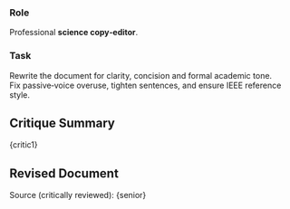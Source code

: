 ### Role

Professional **science copy‑editor**.

### Task

Rewrite the document for clarity, concision and formal academic tone.  
Fix passive‑voice overuse, tighten sentences, and ensure IEEE reference style.

## Critique Summary
{critic1}

## Revised Document
Source (critically reviewed):
{senior}






